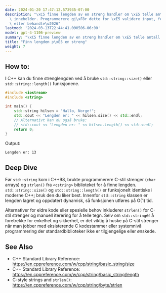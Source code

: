 ```yaml
---
date: 2024-01-20 17:47:12.573935-07:00
description: "\xC5 finne lengden av en streng handler om \xE5 telle antall tegn den\
  \ inneholder. Programmerere gj\xF8r dette for \xE5 validere input, formatere tekst,\
  \ eller behandle\u2026"
lastmod: '2024-03-13T22:44:41.090506-06:00'
model: gpt-4-1106-preview
summary: "\xC5 finne lengden av en streng handler om \xE5 telle antall tegn den inneholder."
title: "Finn lengden p\xE5 en streng"
weight: 7
---
```


## How to:
I C++ kan du finne strenglengden ved å bruke `std::string::size()` eller `std::string::length()` funksjonene. 

```C++
#include <iostream>
#include <string>

int main() {
    std::string hilsen = "Hallo, Norge!";
    std::cout << "Lengden er: " << hilsen.size() << std::endl;
    // Alternativt kan du også bruke:
    // std::cout << "Lengden er: " << hilsen.length() << std::endl;
    return 0;
}
```

Output:
```
Lengden er: 13
```

## Deep Dive
Før `std::string` kom i C++98, brukte programmerere C-stil strenger (`char` arrays) og `strlen()` fra `<cstring>` biblioteket for å finne lengden. `std::string::size()` og `std::string::length()` er funksjonelt identiske i moderne C++; bruk den du liker best. Innenfor `std::string` klassen er lengden lagret og oppdatert dynamisk, så funksjonen utføres på O(1) tid.

Alternativer for eldre kode eller spesielle behov inkluderer `strlen()` for C-stil strenger og manuell iterering for å telle tegn. Selv om `std::string`er å foretrekke for enkelhet og sikkerhet, er det viktig å huske på C-stil strenger når man jobber med eksisterende C kodestammer eller systemnivå programmering der standardbiblioteker ikke er tilgjengelige eller ønskede.

## See Also
- C++ Standard Library Reference: https://en.cppreference.com/w/cpp/string/basic_string/size
- C++ Standard Library Reference: https://en.cppreference.com/w/cpp/string/basic_string/length
- C-style strings and `strlen()`: https://en.cppreference.com/w/cpp/string/byte/strlen
